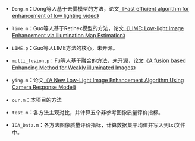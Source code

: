 - `Dong.m`：Dong等人基于去雾模型的方法，论文[《Fast efficient algorithm for enhancement of low lighting video》](https://ieeexplore.ieee.org/document/6012107)
- `lime.m`：Guo等人基于Retinex模型的方法，论文[《LIME: Low-light Image Enhancement via Illumination Map Estimation》](https://ieeexplore.ieee.org/document/7782813)
- `LIME.p`：Guo等人LIME方法的核心，未开源。
- `multi_fusion.p`：Fu等人基于融合的方法，未开源，论文[《A fusion based Enhancing Method for Weakly illuminated Images》](https://xueyangfu.github.io/projects/sp2016.html)
- `ying.m`：论文[《A New Low-Light Image Enhancement Algorithm Using Camera Response Model》](https://ieeexplore.ieee.org/document/8265567)

- `our.m`：本项目的方法
- `test.m`：各方法主观对比，并计算五个非参考图像质量评价指标。
- `IQA_Data.m`：各方法图像质量评价指标，计算数据集平均值并写入到txt文件中。